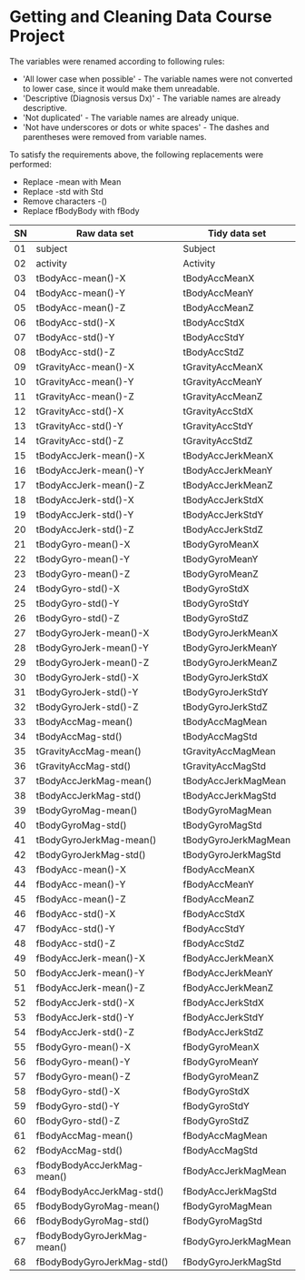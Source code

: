 Getting and Cleaning Data Course Project
========================================

The variables were renamed according to following rules:

* 'All lower case when possible' - The variable names were not converted to lower case, since it would make them unreadable.
* 'Descriptive (Diagnosis versus Dx)' - The variable names are already descriptive.
* 'Not duplicated' - The variable names are already unique.
* 'Not have underscores or dots or white spaces' - The dashes and parentheses were removed from variable names.

To satisfy the requirements above, the following replacements were performed:
* Replace -mean with Mean
* Replace -std with Std
* Remove characters -()
* Replace fBodyBody with fBody

SN | Raw data set | Tidy data set
--- | --- | --- 
01 | subject	| Subject
02 | activity | Activity
03 | tBodyAcc-mean()-X | tBodyAccMeanX
04 | tBodyAcc-mean()-Y | tBodyAccMeanY
05 | tBodyAcc-mean()-Z | tBodyAccMeanZ
06 | tBodyAcc-std()-X | tBodyAccStdX
07 | tBodyAcc-std()-Y | tBodyAccStdY
08 | tBodyAcc-std()-Z | tBodyAccStdZ
09 | tGravityAcc-mean()-X | tGravityAccMeanX
10 | tGravityAcc-mean()-Y | tGravityAccMeanY
11 | tGravityAcc-mean()-Z | tGravityAccMeanZ
12 | tGravityAcc-std()-X | tGravityAccStdX
13 | tGravityAcc-std()-Y | tGravityAccStdY
14 | tGravityAcc-std()-Z | tGravityAccStdZ
15 | tBodyAccJerk-mean()-X | tBodyAccJerkMeanX
16 | tBodyAccJerk-mean()-Y | tBodyAccJerkMeanY
17 | tBodyAccJerk-mean()-Z | tBodyAccJerkMeanZ
18 | tBodyAccJerk-std()-X | tBodyAccJerkStdX
19 | tBodyAccJerk-std()-Y | tBodyAccJerkStdY
20 | tBodyAccJerk-std()-Z | tBodyAccJerkStdZ
21 | tBodyGyro-mean()-X | tBodyGyroMeanX
22 | tBodyGyro-mean()-Y | tBodyGyroMeanY
23 | tBodyGyro-mean()-Z | tBodyGyroMeanZ
24 | tBodyGyro-std()-X | tBodyGyroStdX
25 | tBodyGyro-std()-Y | tBodyGyroStdY
26 | tBodyGyro-std()-Z | tBodyGyroStdZ
27 | tBodyGyroJerk-mean()-X | tBodyGyroJerkMeanX
28 | tBodyGyroJerk-mean()-Y | tBodyGyroJerkMeanY
29 | tBodyGyroJerk-mean()-Z | tBodyGyroJerkMeanZ
30 | tBodyGyroJerk-std()-X | tBodyGyroJerkStdX
31 | tBodyGyroJerk-std()-Y | tBodyGyroJerkStdY
32 | tBodyGyroJerk-std()-Z | tBodyGyroJerkStdZ
33 | tBodyAccMag-mean() | tBodyAccMagMean
34 | tBodyAccMag-std() | tBodyAccMagStd
35 | tGravityAccMag-mean() | tGravityAccMagMean
36 | tGravityAccMag-std() | tGravityAccMagStd
37 | tBodyAccJerkMag-mean() | tBodyAccJerkMagMean
38 | tBodyAccJerkMag-std() | tBodyAccJerkMagStd
39 | tBodyGyroMag-mean() | tBodyGyroMagMean
40 | tBodyGyroMag-std() | tBodyGyroMagStd
41 | tBodyGyroJerkMag-mean() | tBodyGyroJerkMagMean
42 | tBodyGyroJerkMag-std() | tBodyGyroJerkMagStd
43 | fBodyAcc-mean()-X | fBodyAccMeanX
44 | fBodyAcc-mean()-Y | fBodyAccMeanY
45 | fBodyAcc-mean()-Z | fBodyAccMeanZ
46 | fBodyAcc-std()-X | fBodyAccStdX
47 | fBodyAcc-std()-Y | fBodyAccStdY
48 | fBodyAcc-std()-Z | fBodyAccStdZ
49 | fBodyAccJerk-mean()-X | fBodyAccJerkMeanX
50 | fBodyAccJerk-mean()-Y | fBodyAccJerkMeanY
51 | fBodyAccJerk-mean()-Z | fBodyAccJerkMeanZ
52 | fBodyAccJerk-std()-X | fBodyAccJerkStdX
53 | fBodyAccJerk-std()-Y | fBodyAccJerkStdY
54 | fBodyAccJerk-std()-Z | fBodyAccJerkStdZ
55 | fBodyGyro-mean()-X | fBodyGyroMeanX
56 | fBodyGyro-mean()-Y | fBodyGyroMeanY
57 | fBodyGyro-mean()-Z | fBodyGyroMeanZ
58 | fBodyGyro-std()-X | fBodyGyroStdX
59 | fBodyGyro-std()-Y | fBodyGyroStdY
60 | fBodyGyro-std()-Z | fBodyGyroStdZ
61 | fBodyAccMag-mean() | fBodyAccMagMean
62 | fBodyAccMag-std() | fBodyAccMagStd
63 | fBodyBodyAccJerkMag-mean() | fBodyAccJerkMagMean
64 | fBodyBodyAccJerkMag-std() | fBodyAccJerkMagStd
65 | fBodyBodyGyroMag-mean() | fBodyGyroMagMean
66 | fBodyBodyGyroMag-std() | fBodyGyroMagStd
67 | fBodyBodyGyroJerkMag-mean() | fBodyGyroJerkMagMean
68 | fBodyBodyGyroJerkMag-std() | fBodyGyroJerkMagStd
